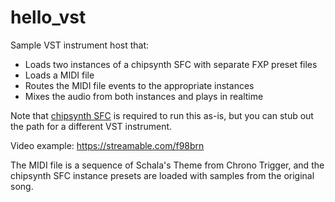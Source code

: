 # hello_vst

Sample VST instrument host that:
* Loads two instances of a chipsynth SFC with separate FXP preset files 
* Loads a MIDI file
* Routes the MIDI file events to the appropriate instances
* Mixes the audio from both instances and plays in realtime

Note that [chipsynth SFC](https://www.plogue.com/products/chipsynth-sfc.html) is required to run this as-is, but you can stub out the path for a different VST instrument.

Video example: https://streamable.com/f98brn

The MIDI file is a sequence of Schala's Theme from Chrono Trigger, and the chipsynth SFC instance presets are loaded with samples from the original song.

